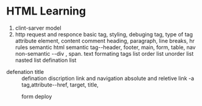 # HTML Learning

1. clint-sarver model
2. http request and responce
basic tag, styling, debuging
tag, type of tag
attribute
element, content
comment
heading, paragraph, line breaks, hr rules 
semantic html
semantic tag--header, footer, main, form, table, nav
non-semantic --div , span.
text formating tags
list
order list
unorder list
nasted list
defination list
<dl>
<dt>defenation title
<dd>defination discription
link and navigation
absolute and reletive link
-a tag,attribute--href, target, title,

form 
deploy
